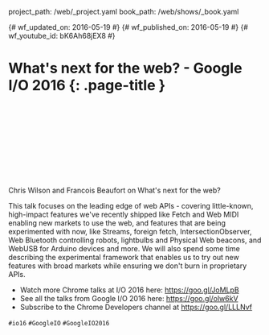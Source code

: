 project_path: /web/_project.yaml book_path: /web/shows/_book.yaml

{# wf_updated_on: 2016-05-19 #} {# wf_published_on: 2016-05-19 #} {# wf_youtube_id: bK6Ah68jEX8 #}

# What's next for the web? - Google I/O 2016 {: .page-title }

<div class="video-wrapper">
  <iframe class="devsite-embedded-youtube-video" data-video-id="bK6Ah68jEX8"
          data-autohide="1" data-showinfo="0" frameborder="0" allowfullscreen>
  </iframe>
</div>

Chris Wilson and Francois Beaufort on What's next for the web?

This talk focuses on the leading edge of web APIs - covering little-known, high-impact features we've recently shipped like Fetch and Web MIDI enabling new markets to use the web, and features that are being experimented with now, like Streams, foreign fetch, IntersectionObserver, Web Bluetooth controlling robots, lightbulbs and Physical Web beacons, and WebUSB for Arduino devices and more. We will also spend some time describing the experimental framework that enables us to try out new features with broad markets while ensuring we don't burn in proprietary APIs.

* Watch more Chrome talks at I/O 2016 here: <https://goo.gl/JoMLpB> 
* See all the talks from Google I/O 2016 here: <https://goo.gl/olw6kV>
* Subscribe to the Chrome Developers channel at <https://goo.gl/LLLNvf>

`#io16` `#GoogleIO` `#GoogleIO2016`